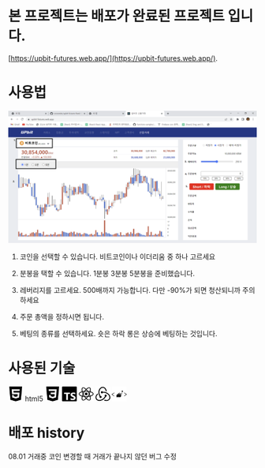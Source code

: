 # 본 프로젝트는 배포가 완료된 프로젝트 입니다.
[https://upbit-futures.web.app/](https://upbit-futures.web.app/).

# 사용법

 ![실행화면](./src/images/upbitFutures.png)
 
 1. 코인을 선택할 수 있습니다. 비트코인이나 이더리움 중 하나 고르세요

 2. 분봉을 택할 수 있습니다. 1분봉 3분봉 5분봉을 준비했습니다.

 3. 레버리지를 고르세요. 500배까지 가능합니다. 다만 -90%가 되면 청산되니까 주의하세요

 4. 주문 총액을 정하시면 됩니다.

 5. 베팅의 종류를 선택하세요. 숏은 하락 롱은 상승에 베팅하는 것입니다.

# 사용된 기술


 <img src="./src/images/html5.svg" width="30" height="30">
 html5
 <img src="././src/images/css3.svg" width="30" height="30">
 <img src="./src/images/typescript.svg" width="30" height="30">
 <img src="./src/images/react.svg" width="30" height="30">
 <img src="./src/images/redux.svg" width="30" height="30">
 <img src="./src/images/styledcomponents.svg" width="30" height="30">


# 배포 history

08.01 거래중 코인 변경할 때 거래가 끝나지 않던 버그 수정
